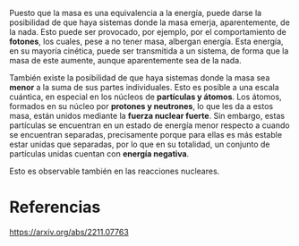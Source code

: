 Puesto que la masa es una equivalencia a la energía, puede darse la posibilidad de que haya sistemas donde la masa emerja, aparentemente, de la nada. Esto puede ser provocado, por ejemplo, por el comportamiento de **fotones**, los cuales, pese a no tener masa, albergan energía. Esta energía, en su mayoría cinética, puede ser transmitida a un sistema, de forma que la masa de este aumente, aunque aparentemente sea de la nada.

También existe la posibilidad de que haya sistemas donde la masa sea **menor** a la suma de sus partes individuales. Esto es posible a una escala cuántica, en especial en los núcleos de **partículas y átomos**. Los átomos, formados en su núcleo por **protones y neutrones**, lo que les da a estos masa, están unidos mediante la **fuerza nuclear fuerte**. Sin embargo, estas partículas se encuentran en un estado de energía menor respecto a cuando se encuentran separadas, precisamente porque para ellas es más estable estar unidas que separadas, por lo que en su totalidad, un conjunto de partículas unidas cuentan con **energía negativa**.

Esto es observable también en las reacciones nucleares.
# Referencias
https://arxiv.org/abs/2211.07763